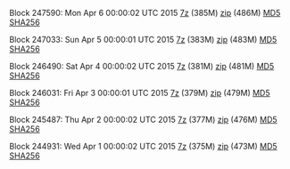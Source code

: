Block 247590: Mon Apr  6 00:00:02 UTC 2015 [7z](https://transfer.sh/Z7qMX/bootstrap.dat.20150406.7z) (385M) [zip](https://transfer.sh/cnwRg/bootstrap.dat.20150406.zip) (486M) [MD5](https://transfer.sh/yAyhQ/md5.txt) [SHA256](https://transfer.sh/eGdlH/sha256.txt)

Block 247033: Sun Apr  5 00:00:01 UTC 2015 [7z](https://transfer.sh/eIaXY/bootstrap.dat.20150405.7z) (383M) [zip](https://transfer.sh/iLbZO/bootstrap.dat.20150405.zip) (483M) [MD5](https://transfer.sh/KQ6Im/md5.txt) [SHA256](https://transfer.sh/187oGG/sha256.txt)

Block 246490: Sat Apr  4 00:00:02 UTC 2015 [7z](https://transfer.sh/JhagH/bootstrap.dat.20150404.7z) (381M) [zip](https://transfer.sh/1cC0bJ/bootstrap.dat.20150404.zip) (481M) [MD5](https://transfer.sh/juLnf/md5.txt) [SHA256](https://transfer.sh/8b96M/sha256.txt)

Block 246031: Fri Apr  3 00:00:01 UTC 2015 [7z](https://transfer.sh/R3V5R/bootstrap.dat.20150403.7z) (379M) [zip](https://transfer.sh/RV7YX/bootstrap.dat.20150403.zip) (479M) [MD5](https://transfer.sh/2mKeE/md5.txt) [SHA256](https://transfer.sh/p67Ah/sha256.txt)

Block 245487: Thu Apr  2 00:00:02 UTC 2015 [7z](https://transfer.sh/w8uem/bootstrap.dat.20150402.7z) (377M) [zip](https://transfer.sh/FXBd7/bootstrap.dat.20150402.zip) (476M) [MD5](https://transfer.sh/USNpb/md5.txt) [SHA256](https://transfer.sh/qrh9Z/sha256.txt)

Block 244931: Wed Apr  1 00:00:02 UTC 2015 [7z](https://transfer.sh/oXMH6/bootstrap.dat.20150401.7z) (375M) [zip](https://transfer.sh/1d1L4Z/bootstrap.dat.20150401.zip) (473M) [MD5](https://transfer.sh/EFP5M/md5.txt) [SHA256](https://transfer.sh/5Jj6a/sha256.txt)
